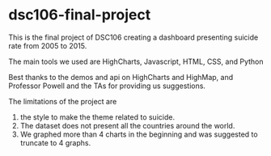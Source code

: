 # dsc106-final-project

This is the final project of DSC106 creating a dashboard presenting suicide rate from 2005 to 2015.

The main tools we used are HighCharts, Javascript, HTML, CSS, and Python

Best thanks to the demos and api on HighCharts and HighMap, and Professor Powell and the TAs for providing us suggestions.

The limitations of the project are
1) the style to make the theme related to suicide.
2) The dataset does not present all the countries around the world.
3) We graphed more than 4 charts in the beginning and was suggested to truncate to 4 graphs. 
